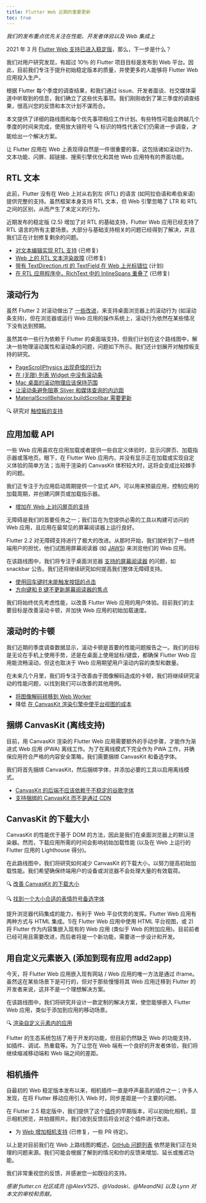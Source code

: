 ```yaml
---
title: Flutter Web 近期的重要更新
toc: true
---
```


_我们的发布重点优先关注在性能、开发者体验以及 Web 集成上_

2021 年 3 月 [Flutter Web 支持已进入稳定版](/posts/flutter-web-support-hits-the-stable-milestone)，那么，下一步是什么？

我们对用户研究发现，有超过 10％ 的 Flutter 项目目标是发布到 Web 平台。因此，目前我们专注于提升初始稳定版本的质量，并使更多的人能够将 Flutter Web 应用投入生产。

根据 Flutter 每个季度的调查结果，和我们通过 issue、开发者面谈、社交媒体渠道中听取到的信息，我们确立了这些优先事项。我们刚刚收到了第三季度的调查结果，很高兴您的反馈和本次计划不谋而合。

本文提供了详细的路线图和每个优先事项相应工作计划。有些特性可能会跨越几个季度的时间来完成，使用放大镜符号 🔍 标识的特性代表它们仍需进一步调查，才能给出一个解决方案。

让 Flutter 应用在 Web 上表现得自然是一件很重要的事，这包括诸如滚动行为、文本功能、闪屏、超链接、搜索引擎优化和其他 Web 应用特有的界面功能。

## RTL 文本

此前，Flutter 没有在 Web 上对从右到左 (RTL) 的语言 (如阿拉伯语和希伯来语) 提供完整的支持。虽然框架本身支持 RTL 文本，但 Web 引擎忽略了 LTR 和 RTL 之间的区别，从而产生了未定义的行为。

近期发布的稳定版 (2.5) 增加了对 RTL 的基础支持，Flutter Web 应用已经支持了 RTL 语言的所有主要场景。大部分与基础支持相关的问题已经得到了解决，并且我们正在计划修复剩余的问题。

- [对文本编辑实现 RTL 支持](https://github.com/flutter/flutter/issues/32239) (已修复)
- [Web 上的 RTL 文本渲染故障](https://github.com/flutter/flutter/issues/69396) (已修复)
- [带有 TextDirection.rtl 的 TextField 在 Web 上光标错位](https://github.com/flutter/flutter/issues/78550) (计划)
- [在 RTL 应用程序中，RichText 中的 InlineSpans 重叠了](https://github.com/flutter/flutter/issues/82136) (已修复)

## 滚动行为

虽然 Flutter 2 对滚动做出了 [一些改进](https://github.com/flutter/flutter/pulls?q=is%3Apr+is%3Aclosed+is%3Amerged+label%3A%22f%3A+scrolling%22)，来支持桌面浏览器上的滚动行为 (如滚动条支持)，但在浏览器或运行 Web 应用的操作系统上，滚动行为依然在某些情况下没有达到预期。

虽然其中一些行为依赖于 Flutter 的桌面端支持，但我们计划在这个路线图中，解决一些物理滚动属性和滚动条的问题，问题如下所示。我们还计划展开对触控板支持的研究。

- [PageScrollPhysics 出现奇怪的行为](https://github.com/flutter/flutter/issues/35687)
- [在 (无限) 列表 Widget 中没有滚动条](https://github.com/flutter/flutter/issues/41434)
- [Mac 桌面的滚动物理应该保持范围](https://github.com/flutter/flutter/issues/85579)
- [让滚动条避免阻塞 Sliver 和媒体查询的内边距](https://github.com/flutter/flutter/issues/13253)
- [MaterialScrollBehavior.buildScrollbar 需要更新](https://github.com/flutter/flutter/issues/87739)

🔍 研究对 [触控板的支持](https://github.com/flutter/flutter/issues/23604)

## 应用加载 API

一些 Web 应用喜欢在应用加载或者提供一些自定义体验时，显示闪屏页、加载指示器或落地页。眼下，在 Flutter Web 应用内，并没有显示正在加载或实现自定义体验的简单方法；当用于渲染的 CanvasKit 体积较大时，这将会变成比较棘手的问题。

我们正专注于为应用启动周期提供一个显式 API，可以用来预装应用，控制应用的加载周期，并创建闪屏页或加载指示器。

- [增加在 Web 上对闪屏页的支持](https://github.com/flutter/flutter/issues/48468)

无障碍是我们的首要任务之一；我们旨在为您提供必需的工具以构建可访问的 Web 应用，且应用在最常见的屏幕阅读器上运行良好。

Flutter 2.2 对无障碍支持进行了极大的改进。从那时开始，我们就听到了一些终端用户的担忧，他们试图用屏幕阅读器 (如 [JAWS](https://www.freedomscientific.com/products/software/jaws/)) 来浏览他们的 Web 应用。

在该路线图中，我们将专注于桌面浏览器 [支持的屏幕阅读器](https://flutter.cn/docs/development/accessibility-and-localization/accessibility#screen-readers) 的问题，如 snackbar 公告。我们还将继续研究如何提高我们整体无障碍支持。

- [使用回车键时未能触发按钮的点击](https://github.com/flutter/flutter/issues/83812)
- [方向键和 B 键不更新屏幕阅读器的焦点](https://github.com/flutter/flutter/issues/83809)

我们将始终优先考虑性能，以改善 Flutter Web 应用的用户体验。目前我们的主要目标是改善滚动卡顿，并加快 Web 应用的初始加载速度。

## 滚动时的卡顿

我们近期的季度调查数据显示，滚动卡顿是首要的性能问题报告之一。我们的目标是无论在手机上使用手势，还是在桌面上使用鼠标/键盘，都确保 Flutter Web 应用能流畅滚动，但这也取决于 Web 应用期望用户滚动内容的类型和数量。

在未来几个月里，我们将专注于改善由于图像解码造成的卡顿，我们将继续研究滚动的性能问题，以找到我们可以改善的其他用例。

- [将图像解码转移到 Web Worker](https://github.com/flutter/flutter/issues/63397)
- 降低 [在 CanvasKit 渲染引擎中使平台视图的成本](https://github.com/flutter/flutter/issues/71884)

## 捆绑 CanvasKit (离线支持)

目前，用 CanvasKit 渲染的 Flutter Web 应用需要额外的手动步骤，才能作为渐进式 Web 应用 (PWA) 离线工作。为了在离线模式下完全作为 PWA 工作，并确保应用符合严格的内容安全策略，我们需要捆绑 CanvasKit 和备选字体。

我们将首先捆绑 CanvasKit，然后捆绑字体，并添加必要的工具以启用离线模式。

- [CanvasKit 的后端不应该依赖于不稳定的谷歌字体](https://github.com/flutter/flutter/issues/85793)
- [支持捆绑的 CanvasKit 而不是通过 CDN](https://github.com/flutter/flutter/issues/70101)

## CanvasKit 的下载大小

CanvasKit 的性能优于基于 DOM 的方法，因此是我们在桌面浏览器上的默认渲染器。然而，下载应用所需的时间会影响初始加载性能 (以及在 Web 上运行的 Flutter 应用的 Lighthouse 得分)。

在此路线图中，我们将研究如何减少 CanvasKit 的下载大小，以努力提高初始加载性能。我们希望确保终端用户的设备或浏览器不会处理大量的有效载荷。

🔍 [改善 CanvasKit 的下载大小](https://github.com/flutter/flutter/issues/89616)

🔍 [找到一个大小合适的表情符号备选字体](https://github.com/flutter/flutter/issues/76248)

提升浏览器代码集成的能力，有利于 Web 平台优势的发挥。Flutter Web 应用有两种方式与 HTML 集成。1)在 Flutter Web 应用中使用 HTML 平台视图，或 2) 将 Flutter 作为内容集嵌入现有的 Web 应用 (类似于 Web 的附加应用)。目前前者已经可用且需要改进，而后者将是一个新功能，需要进一步设计和开发。

## 用自定义元素嵌入 (添加到现有应用 add2app)

今天，将 Flutter Web 应用嵌入现有网站 / Web 应用的唯一方法是通过 iframe。虽然这在某些场景下是可行的，但对于那些慢慢将其 Web 应用迁移到 Flutter 的开发者来说，这并不是一个理想解决方案。

在该路线图中，我们将研究并设计一款定制的解决方案，使您能够嵌入 Flutter Web 应用，类似于添加到应用的移动场景。

🔍 [渲染自定义元素内的应用](https://github.com/flutter/flutter/issues/32329)

Flutter 的生态系统包括了用于开发的功能，但目前仍然缺乏 Web 的功能支持，如插件、调试、热重载等。为了让您在 Web 端有一个良好的开发者体验，我们将继续缩减移动端和 Web 端之间的差距。

## 相机插件

自最初的 Web 稳定版本发布以来，相机插件一直是呼声最高的插件之一；许多人发现，在将 Flutter 移动应用引入 Web 时，同步差距是一个主要的问题。

在 Flutter 2.5 稳定版中，我们提供了这个[插件](https://pub.dev/packages/camera_web)的早期版本，可以初始化相机，显示相机预览，并拍摄照片。我们收到反馈后将会对这个插件进行改进。

- 为 [Web 增加相机支持](https://github.com/flutter/flutter/issues/45297) (已修复，一些 PR 待定)。

以上是对目前我们在 Web 上路线图的概述，[GitHub 问题列表](https://github.com/flutter/flutter/issues?q=is%3Aopen+is%3Aissue+label%3Aplatform-web+) 依然是我们正在处理的问题来源。我们可能会根据了解到的情况和你的反馈来增加、延长或推迟功能。

我们非常重视您的反馈，并感谢您一如既往的支持。

_感谢 flutter.cn 社区成员 (@AlexV525、@Vadaski、@MeandNi) 以及 Lynn 对本文的审校和贡献。_
